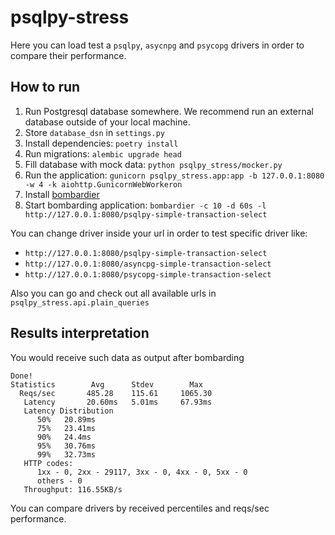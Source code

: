 # psqlpy-stress

Here you can load test a `psqlpy`, `asycnpg` and `psycopg` drivers in order to compare their performance.

## How to run

1. Run Postgresql database somewhere. We recommend run an external database outside of your local machine.
2. Store `database_dsn` in `settings.py`
3. Install dependencies: `poetry install`
4. Run migrations: `alembic upgrade head`
5. Fill database with mock data: `python psqlpy_stress/mocker.py`
6. Run the application: `gunicorn psqlpy_stress.app:app -b 127.0.0.1:8080 -w 4 -k aiohttp.GunicornWebWorkeron`
7. Install [bombardier](https://github.com/codesenberg/bombardier)
8. Start bombarding application: `bombardier -c 10 -d 60s -l http://127.0.0.1:8080/psqlpy-simple-transaction-select`

You can change driver inside your url in order to test specific driver like:

- `http://127.0.0.1:8080/psqlpy-simple-transaction-select`
- `http://127.0.0.1:8080/asyncpg-simple-transaction-select`
- `http://127.0.0.1:8080/psycopg-simple-transaction-select`

Also you can go and check out all available urls in `psqlpy_stress.api.plain_queries`

## Results interpretation

You would receive such data as output after bombarding

```
Done!
Statistics        Avg      Stdev        Max
  Reqs/sec       485.28    115.61     1065.30
   Latency       20.60ms   5.01ms     67.93ms
   Latency Distribution
      50%   20.89ms
      75%   23.41ms
      90%   24.4ms
      95%   30.76ms
      99%   32.73ms
   HTTP codes:
      1xx - 0, 2xx - 29117, 3xx - 0, 4xx - 0, 5xx - 0
      others - 0
   Throughput: 116.55KB/s
```

You can compare drivers by received percentiles and reqs/sec performance.
